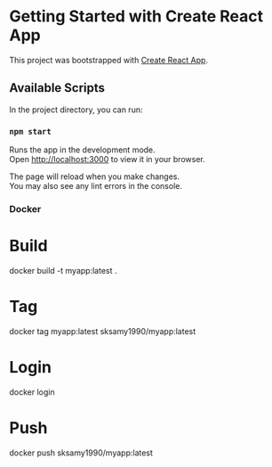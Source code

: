 # Getting Started with Create React App

This project was bootstrapped with [Create React App](https://github.com/facebook/create-react-app).

## Available Scripts

In the project directory, you can run:

### `npm start`

Runs the app in the development mode.\
Open [http://localhost:3000](http://localhost:3000) to view it in your browser.

The page will reload when you make changes.\
You may also see any lint errors in the console.


### Docker

# Build
docker build -t myapp:latest .

# Tag
docker tag myapp:latest sksamy1990/myapp:latest

# Login
docker login

# Push
docker push sksamy1990/myapp:latest
